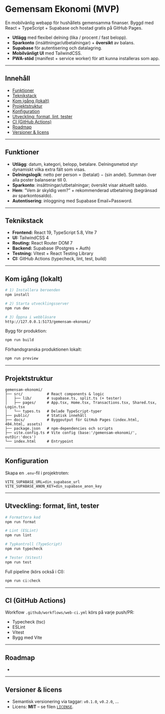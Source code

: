 # Gemensam Ekonomi (MVP)

&#x20; &#x20;

En mobilvänlig webapp för hushållets gemensamma finanser. Byggd med React + TypeScript + Supabase och hostad gratis på GitHub Pages.

- **Utlägg** med flexibel delning (lika / procent / fast belopp).
- **Sparkonto** (insättningar/utbetalningar) + **översikt** av balans.
- **Supabase** för autentisering och datalagring.
- **Mobilvänligt UI** med TailwindCSS.
- **PWA-stöd** (manifest + service worker) för att kunna installeras som app.

---

## Innehåll

- [Funktioner](#funktioner)
- [Teknikstack](#teknikstack)
- [Kom igång (lokalt)](#kom-igång-lokalt)
- [Projektstruktur](#projektstruktur)
- [Konfiguration](#konfiguration)
- [Utveckling: format, lint, tester](#utveckling-format-lint-tester)
- [CI (GitHub Actions)](#ci-github-actions)
- [Roadmap](#roadmap)
- [Versioner & licens](#versioner--licens)

---

## Funktioner

- **Utlägg**: datum, kategori, belopp, betalare. Delningsmetod styr dynamiskt vilka extra fält som visas.
- **Delningslogik**: netto per person = (betalat) − (sin andel). Summan över alla poster balanserar till 0.
- **Sparkonto**: insättningar/utbetalningar; översikt visar aktuellt saldo.
- **Hem**: ”Vem är skyldig vem?” + rekommenderad utbetalning (begränsad av sparkontosaldo).
- **Autentisering**: inloggning med Supabase Email+Password.

---

## Teknikstack

- **Frontend:** React 19, TypeScript 5.8, Vite 7
- **UI:** TailwindCSS 4
- **Routing:** React Router DOM 7
- **Backend:** Supabase (Postgres + Auth)
- **Testning:** Vitest + React Testing Library
- **CI:** GitHub Actions (typecheck, lint, test, build)

---

## Kom igång (lokalt)

```bash
# 1) Installera beroenden
npm install

# 2) Starta utvecklingsserver
npm run dev

# 3) Öppna i webbläsare
http://127.0.0.1:5173/gemensam-ekonomi/
```

Bygg för produktion:

```bash
npm run build
```

Förhandsgranska produktionen lokalt:

```bash
npm run preview
```

---

## Projektstruktur

```
gemensam-ekonomi/
├── src/           # React components & logic
│   ├── lib/       # supabase.ts, split.ts (+ tester)
│   ├── pages/     # App.tsx, Home.tsx, Transactions.tsx, Shared.tsx, Login.tsx
│   └── types.ts   # Delade TypeScript-typer
├── public/        # Statisk innehåll
├── docs/          # Byggoutput för GitHub Pages (index.html, 404.html, assets)
├── package.json   # npm-dependencies och scripts
├── vite.config.ts # Vite config (base:'/gemensam-ekonomi/', outDir:'docs')
└── index.html     # Entrypoint
```

---

## Konfiguration

Skapa en `.env`-fil i projektroten:

```env
VITE_SUPABASE_URL=din_supabase_url
VITE_SUPABASE_ANON_KEY=din_supabase_anon_key
```

---

## Utveckling: format, lint, tester

```bash
# Formattera kod
npm run format

# Lint (ESLint)
npm run lint

# Typkontroll (TypeScript)
npm run typecheck

# Tester (Vitest)
npm run test
```

Full pipeline (körs också i CI):

```bash
npm run ci:check
```

---

## CI (GitHub Actions)

Workflow `.github/workflows/web-ci.yml` körs på varje push/PR:

- Typecheck (tsc)
- ESLint
- Vitest
- Bygg med Vite

---

## Roadmap

-

---

## Versioner & licens

- Semantisk versionering via taggar: `v0.1.0`, `v0.2.0`, …
- Licens: **MIT** – se filen [`LICENSE`](./LICENSE).

